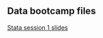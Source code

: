 ## Data bootcamp files
[Stata session 1 slides](https://github.com/Economic/data_bootcamp/blob/master/stata_session1.pdf)
